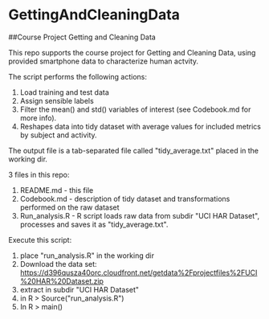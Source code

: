 GettingAndCleaningData
======================

##Course Project Getting and Cleaning Data

This repo supports the course project for Getting and Cleaning Data, 
using provided smartphone data to characterize human actvity. 

The script performs the following actions:
1. Load training and test data 
2. Assign sensible labels 
3. Filter the mean() and std() variables of interest (see Codebook.md for more info).
4. Reshapes data into tidy dataset with average values for included metrics by subject and activity.

The output file is a tab-separated file called "tidy_average.txt" placed in the working dir.

3 files in this repo:
1.   README.md      - this file
2.   Codebook.md    - description of tidy dataset and transformations performed on the raw dataset
3.   Run_analysis.R - R script loads raw data from subdir "UCI HAR Dataset", processes and saves it as "tidy_average.txt".

Execute this script: 
1. place "run_analysis.R" in the working dir
2. Download the data set: https://d396qusza40orc.cloudfront.net/getdata%2Fprojectfiles%2FUCI%20HAR%20Dataset.zip
3. extract in subdir "UCI HAR Dataset"
4. in R > Source("run_analysis.R")
5. In R > main()
